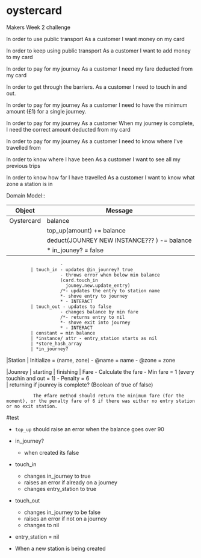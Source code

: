 # oystercard
Makers Week 2 challenge

In order to use public transport
As a customer
I want money on my card

In order to keep using public transport
As a customer
I want to add money to my card

In order to pay for my journey
As a customer
I need my fare deducted from my card

In order to get through the barriers.
As a customer
I need to touch in and out.

In order to pay for my journey
As a customer
I need to have the minimum amount (£1) for a single journey.

In order to pay for my journey
As a customer
When my journey is complete, I need the correct amount deducted from my card

In order to pay for my journey
As a customer
I need to know where I've travelled from


In order to know where I have been
As a customer
I want to see all my previous trips



In order to know how far I have travelled
As a customer
I want to know what zone a station is in




Domain Model::

| Object     | Message |
| ---        | ---   |
| Oystercard | balance |
|            | top_up(amount) += balance
             | deduct(JOUNREY NEW INSTANCE??? ) -= balance 
             | * in_jouney? = false 
                        - 
             | touch_in - updates @in_jounrey? true
                        - throws error when below min balance
                        (card.touch_in 
                          jouney.new.update_entry)
                        /*- updates the entry to station name  
                        *- shove entry to journey     
                        * - INTERACT        
             | touch_out - updates to false
                        - changes balance by min fare 
                        /*- returns entry to nil 
                        *- shove exit into journey 
                        * - INTERACT 
             | constant = min balance 
             | *instance/ attr - entry_station starts as nil 
             | *store_hash_array
             | *in_journey? 


|Station     | Initialize = (name, zone)
                        - @name = name 
                        - @zone = zone 



|Jounrey     | starting 
             | finishing
             | Fare 
                  - Calculate the fare 
                  - Min fare = 1 (every touchin and out = 1)
                  - Penalty = 6   
             | returning if jounrey is complete? (Boolean of true of false)


              The #fare method should return the minimum fare (for the moment), or the penalty fare of 6 if there was either no entry station or no exit station.



                    
#test

- `top_up` should raise an error when the balance goes over 90

- in_journey?
  - when created its false

- touch_in
  - changes in_journey to true
  - raises an error if already on a journey
  - changes entry_station  to true 

- touch_out
  - changes in_journey to be false
  - raises an error if not on a journey
  - changes to nil 

- entry_station = nil 

- When a new station is being created 

